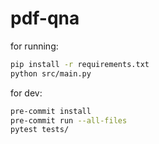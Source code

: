 # pdf-qna

for running:

```bash
pip install -r requirements.txt
python src/main.py
```

for dev:

```bash
pre-commit install
pre-commit run --all-files
pytest tests/
```
